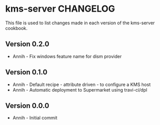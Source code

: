 kms-server CHANGELOG
====================

This file is used to list changes made in each version of the kms-server cookbook.

## Version 0.2.0
- Annih - Fix windows feature name for dism provider

## Version 0.1.0
- Annih - Default recipe - attribute driven - to configure a KMS host
- Annih - Automatic deployment to Supermarket using travi-ci/dpl

## Version 0.0.0
- Annih - Initial commit
